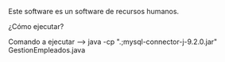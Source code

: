 Este software es un software de recursos humanos.

¿Cómo ejecutar?

Comando a ejecutar --> java -cp ".;mysql-connector-j-9.2.0.jar" GestionEmpleados.java
